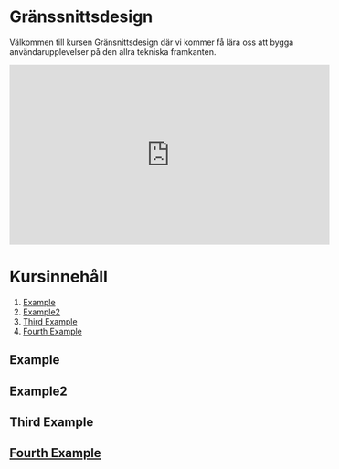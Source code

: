 # Gränssnittsdesign

Välkommen till kursen Gränsnittsdesign där vi kommer få lära oss att bygga användarupplevelser på den allra tekniska framkanten.

<iframe width="560" height="315" src="https://www.youtube.com/watch?v=CPD_nRLDN7g" frameborder="0" allow="accelerometer; autoplay; encrypted-media; gyroscope; picture-in-picture" allowfullscreen></iframe>

# Kursinnehåll
1. [Example](#example)
2. [Example2](#example2)
3. [Third Example](#third-example)
4. [Fourth Example](#fourth-examplehttpwwwfourthexamplecom)


## Example
## Example2
## Third Example
## [Fourth Example](http://www.fourthexample.com) 
